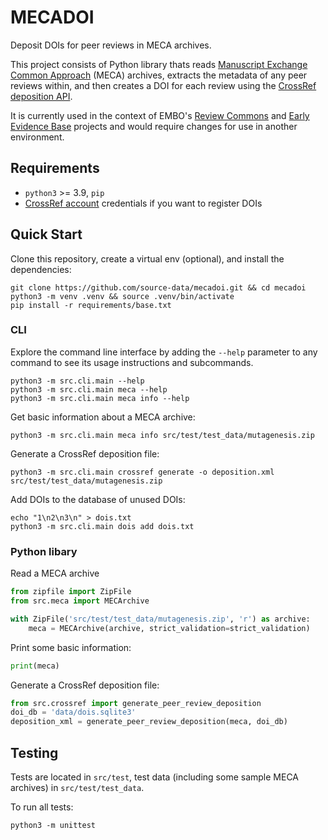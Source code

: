 # MECADOI

Deposit DOIs for peer reviews in MECA archives.

This project consists of Python library thats reads [Manuscript Exchange Common Approach](https://www.niso.org/standards-committees/meca) (MECA) archives, extracts
the metadata of any peer reviews within, and then creates a DOI for each review using the [CrossRef deposition API](https://www.crossref.org/documentation/member-setup/direct-deposit-xml/).

It is currently used in the context of EMBO's [Review Commons](https://www.reviewcommons.org/) and [Early Evidence Base](https://eeb.embo.org/) projects and would require
changes for use in another environment.

## Requirements

* `python3` >= 3.9, `pip`
* [CrossRef account](https://www.crossref.org/documentation/member-setup/) credentials if you want to register DOIs

## Quick Start

Clone this repository, create a virtual env (optional), and install the dependencies:
```
git clone https://github.com/source-data/mecadoi.git && cd mecadoi
python3 -m venv .venv && source .venv/bin/activate
pip install -r requirements/base.txt
```

### CLI

Explore the command line interface by adding the `--help` parameter to any command to see its usage instructions and subcommands.
```
python3 -m src.cli.main --help
python3 -m src.cli.main meca --help
python3 -m src.cli.main meca info --help
```

Get basic information about a MECA archive:
```
python3 -m src.cli.main meca info src/test/test_data/mutagenesis.zip
```

Generate a CrossRef deposition file:
```
python3 -m src.cli.main crossref generate -o deposition.xml src/test/test_data/mutagenesis.zip
```

Add DOIs to the database of unused DOIs:
```
echo "1\n2\n3\n" > dois.txt
python3 -m src.cli.main dois add dois.txt
```

### Python libary

Read a MECA archive
```python
from zipfile import ZipFile
from src.meca import MECArchive

with ZipFile('src/test/test_data/mutagenesis.zip', 'r') as archive:
    meca = MECArchive(archive, strict_validation=strict_validation)
```

Print some basic information:
```python
print(meca)
```

Generate a CrossRef deposition file:
```python
from src.crossref import generate_peer_review_deposition
doi_db = 'data/dois.sqlite3'
deposition_xml = generate_peer_review_deposition(meca, doi_db)
```

## Testing

Tests are located in `src/test`, test data (including some sample MECA archives) in `src/test/test_data`.

To run all tests:
```
python3 -m unittest
```
